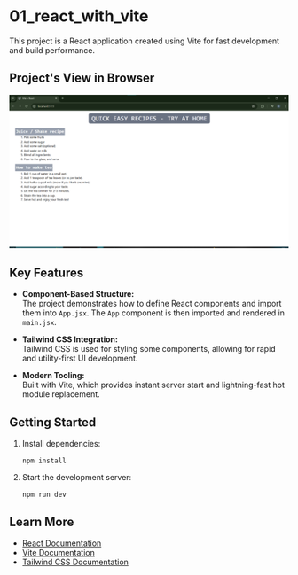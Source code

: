
# 01_react_with_vite

This project is a React application created using Vite for fast development and build performance.

## Project's View in Browser  

![Screenshot of the React app in the browser](image.png)

## Key Features

- **Component-Based Structure:**  
  The project demonstrates how to define React components and import them into `App.jsx`. The `App` component is then imported and rendered in `main.jsx`.

- **Tailwind CSS Integration:**  
  Tailwind CSS is used for styling some components, allowing for rapid and utility-first UI development.

- **Modern Tooling:**  
  Built with Vite, which provides instant server start and lightning-fast hot module replacement.

## Getting Started

1. Install dependencies:
   ```
   npm install
   ```
2. Start the development server:
   ```
   npm run dev
   ```

## Learn More

- [React Documentation](https://react.dev/)
- [Vite Documentation](https://vitejs.dev/)
- [Tailwind CSS Documentation](https://tailwindcss.com/)
